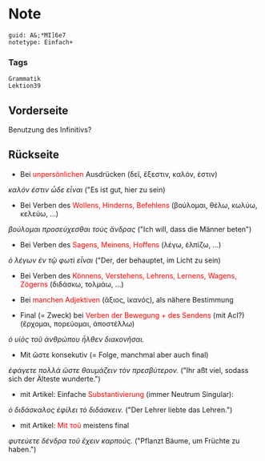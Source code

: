 # Note
```
guid: A&;*MI]6e7
notetype: Einfach+
```

### Tags
```
Grammatik
Lektion39
```

## Vorderseite
Benutzung des Infinitivs?

## Rückseite
- Bei <font color="#ff0000">unpersönlichen</font> Ausdrücken (δεῖ, ἔξεστιν, καλόν, ἐστιν)
<i>
καλόν ἐστιν ὧδε εἶναι </i>
("Es ist gut, hier zu sein)


- Bei Verben des <font color="#ff0000">Wollens, Hinderns, Befehlens</font> (βούλομαι, θέλω, κωλύω, κελεύω, …)

<i>βούλομαι προσεύχεσθαι τοὺς ἄνδρας </i>("Ich will, dass die Männer beten")

- Bei Verben des <font color="#ff0000">Sagens, Meinens, Hoffens </font>(λέγω, ἐλπίζω, …)

<i>ὁ λέγων ἐν τῷ φωτὶ εἶναι </i>
("Der, der behauptet, im Licht zu sein)

- Bei Verben des <font color="#ff0000">Könnens, Verstehens, Lehrens,
Lernens, Wagens, Zögerns </font>(διδάσκω, τολμάω, …)

-  Bei <font color="#ff0000">manchen Adjektiven</font> (ἄξιος, ἱκανός), als nähere Bestimmung

- Final (= Zweck) bei <font color="#ff0000">Verben der Bewegung + des Sendens</font> (mit AcI?) (ἔρχομαι, πορεύομαι, ἀποστέλλω)

<i>ὁ υἱὸς τοῦ ἀνθρώπου ἦλθεν διακονῆσαι.

- </i>Mit ὥστε konsekutiv (= Folge, manchmal aber auch final) 

<i>ἐφάγετε πολλὰ ὥστε θαυμάζειν τὸν πρεσβύτερον.</i> ("Ihr aßt viel, sodass sich der Älteste wunderte.")

- mit Artikel: Einfache <font color="#ff0000">Substantivierung</font> (immer Neutrum Singular):


<i>ὁ διδάσκαλος ἐφίλει τὸ διδάσκειν.</i> 
("Der Lehrer liebte das Lehren.")

- mit Artikel: <font color="#ff0000">Mit τοῦ</font> meistens final

<i>φυτεύετε δένδρα τοῦ ἔχειν καρπούς.</i>
("Pflanzt Bäume, um Früchte zu haben.")
